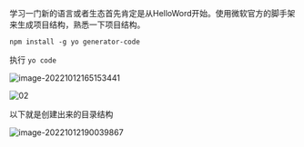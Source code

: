 学习一门新的语言或者生态首先肯定是从HelloWord开始。使用微软官方的脚手架来生成项目结构，熟悉一下项目结构。

```
npm install -g yo generator-code
```

执行 `yo code`

![image-20221012165153441](https://qn.huat.xyz/mac/20221012165153.png)



![02](https://qn.huat.xyz/mac/20221012185814.png)



以下就是创建出来的目录结构

![image-20221012190039867](https://qn.huat.xyz/mac/20221012190039.png)

